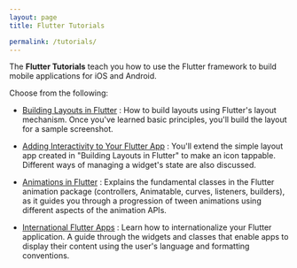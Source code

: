 ```yaml
---
layout: page
title: Flutter Tutorials

permalink: /tutorials/
---
```


The **Flutter Tutorials** teach you how to use the Flutter framework to
build mobile applications for iOS and Android.

Choose from the following:

* [Building Layouts in Flutter](/tutorials/layout/)
: How to build layouts using Flutter's layout mechanism. Once you've learned
  basic principles, you'll build the layout for a sample screenshot.

* [Adding Interactivity to Your Flutter App](/tutorials/interactive/)
: You'll extend the simple layout app created in "Building Layouts in Flutter"
  to make an icon tappable.  Different ways of managing a widget's
  state are also discussed.

* [Animations in Flutter](/tutorials/interactive/)
: Explains the fundamental classes in the Flutter animation package
  (controllers, Animatable, curves, listeners, builders),
  as it guides you through a progression of tween animations using
  different aspects of the animation APIs.

* [International Flutter Apps](/tutorials/international/)
: Learn how to internationalize your Flutter application. A guide through
  the widgets and classes that enable apps to display their
  content using the user's language and formatting conventions.

